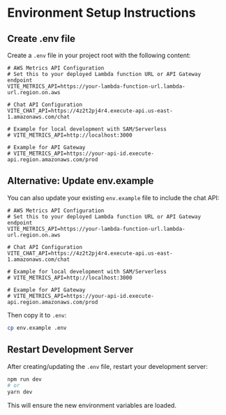 # Environment Setup Instructions

## Create .env file

Create a `.env` file in your project root with the following content:

```env
# AWS Metrics API Configuration
# Set this to your deployed Lambda function URL or API Gateway endpoint
VITE_METRICS_API=https://your-lambda-function-url.lambda-url.region.on.aws

# Chat API Configuration
VITE_CHAT_API=https://4z2t2pj4r4.execute-api.us-east-1.amazonaws.com/chat

# Example for local development with SAM/Serverless
# VITE_METRICS_API=http://localhost:3000

# Example for API Gateway
# VITE_METRICS_API=https://your-api-id.execute-api.region.amazonaws.com/prod
```

## Alternative: Update env.example

You can also update your existing `env.example` file to include the chat API:

```env
# AWS Metrics API Configuration
# Set this to your deployed Lambda function URL or API Gateway endpoint
VITE_METRICS_API=https://your-lambda-function-url.lambda-url.region.on.aws

# Chat API Configuration
VITE_CHAT_API=https://4z2t2pj4r4.execute-api.us-east-1.amazonaws.com/chat

# Example for local development with SAM/Serverless
# VITE_METRICS_API=http://localhost:3000

# Example for API Gateway
# VITE_METRICS_API=https://your-api-id.execute-api.region.amazonaws.com/prod
```

Then copy it to `.env`:
```bash
cp env.example .env
```

## Restart Development Server

After creating/updating the `.env` file, restart your development server:

```bash
npm run dev
# or
yarn dev
```

This will ensure the new environment variables are loaded.

